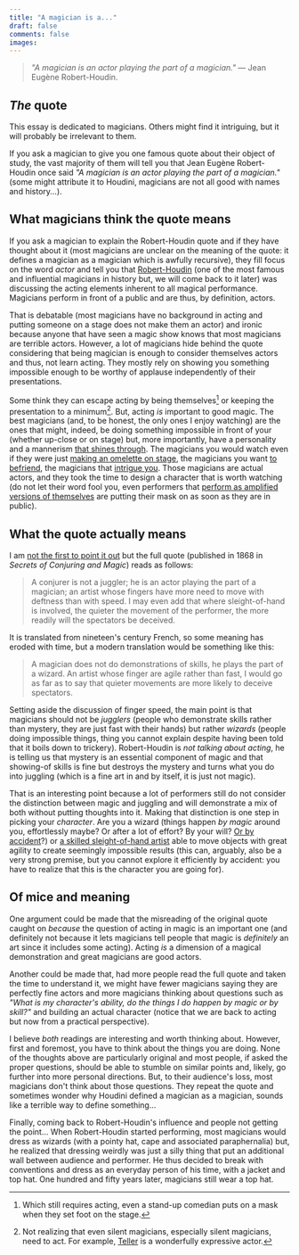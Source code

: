 ```yaml
---
title: "A magician is a..."
draft: false
comments: false
images:
---
```


> *"A magician is an actor playing the part of a magician."*
— Jean Eugène Robert-Houdin.

## *The*  quote

This essay is dedicated to magicians.
Others might find it intriguing, but it will probably be irrelevant to them.

If you ask a magician to give you one famous quote about their object of study, the vast majority of them will tell you that Jean Eugène Robert-Houdin once said *"A magician is an actor playing the part of a magician."* (some might attribute it to Houdini, magicians are not all good with names and history...).

## What magicians think the quote means

If you ask a magician to explain the Robert-Houdin quote and if they have thought about it (most magicians are unclear on the meaning of the quote: it defines a magician as a magician which is awfully recursive), they fill focus on the word *actor* and tell you that [Robert-Houdin](https://en.wikipedia.org/wiki/Jean-Eug%C3%A8ne_Robert-Houdin) (one of the most famous and influential magicians in history but, we will come back to it later) was discussing the acting elements inherent to all magical performance.
Magicians perform in front of a public and are thus, by definition, actors.

That is debatable (most magicians have no background in acting and putting someone on a stage does not make them an actor) and ironic because anyone that have seen a magic show knows that most magicians are terrible actors.
However, a lot of magicians hide behind the quote considering that being magician is enough to consider themselves actors and thus, not learn acting.
They mostly rely on showing you something impossible enough to be worthy of applause independently of their presentations.

Some think they can escape acting by being themselves[^1] or keeping the presentation to a minimum[^2].
But, acting *is* important to good magic.
The best magicians (and, to be honest, the only ones I enjoy watching) are the ones that might, indeed, be doing something impossible in front of your (whether up-close or on stage) but, more importantly, have a personality and a mannerism [that shines through](https://youtu.be/K2LiuCx0aek).
The magicians you would watch even if they were just [making an omelette on stage](https://youtu.be/GTikFSOBIA8), the magicians you want [to befriend](https://youtu.be/g2DfXJ81lsk), the magicians that [intrigue you](https://youtu.be/QI5-NDiY7IM).
Those magicians are actual actors, and they took the time to design a character that is worth watching (do not let their word fool you, even performers that [perform as amplified versions of themselves](https://youtu.be/Lo5BRAKvJoA) are putting their mask on as soon as they are in public).

[^1]: Which still requires acting, even a stand-up comedian puts on a mask when they set foot on the stage.
[^2]: Not realizing that even silent magicians, especially silent magicians, need to act. For example, [Teller](https://youtu.be/utJFs-30aDk) is a wonderfully expressive actor.

## What the quote actually means

I am [not the first to point it out](https://www.themagiccafe.com/forums/viewtopic.php?topic=291927&forum=134) but the full quote (published in 1868 in *Secrets of Conjuring and Magic*) reads as follows:

> A conjurer is not a juggler; he is an actor playing the part of a magician; an artist whose fingers have more need to move with deftness than with speed. I may even add that where sleight-of-hand is involved, the quieter the movement of the performer, the more readily will the spectators be deceived.

It is translated from nineteen's century French, so some meaning has eroded with time, but a modern translation would be something like this:

> A magician does not do demonstrations of skills, he plays the part of a wizard. An artist whose finger are agile rather than fast, I would go as far as to say that quieter movements are more likely to deceive spectators.

Setting aside the discussion of finger speed, the main point is that magicians should not be *jugglers* (people who demonstrate skills rather than mystery, they are just fast with their hands) but rather *wizards* (people doing impossible things, thing you cannot explain despite having been told that it boils down to trickery).
Robert-Houdin is *not talking about acting*, he is telling us that mystery is an essential component of magic and that showing-of skills is fine but destroys the mystery and turns what you do into juggling (which is a fine art in and by itself, it is just not magic).

That is an interesting point because a lot of performers still do not consider the distinction between magic and juggling and will demonstrate a mix of both without putting thoughts into it.
Making that distinction is one step in picking your *character*.
Are you a wizard (things happen *by magic* around you, effortlessly maybe? Or after a lot of effort? By your will? [Or by accident](https://youtu.be/HhZ_DYGK6xY)?) or [a skilled sleight-of-hand artist](https://youtu.be/F__DQ1ruYck) able to move objects with great agility to create seemingly impossible results (this can, arguably, also be a very strong premise, but you cannot explore it efficiently by accident: you have to realize that this is the character you are going for).

## Of mice and meaning

One argument could be made that the misreading of the original quote caught on *because* the question of acting in magic is an important one (and definitely not because it lets magicians tell people that magic is *definitely* an art since it includes some acting).
Acting *is* a dimension of a magical demonstration and great magicians are good actors.

Another could be made that, had more people read the full quote and taken the time to understand it, we might have fewer magicians saying they are perfectly fine actors and more magicians thinking about questions such as *"What is my character's ability, do the things I do happen by magic or by skill?"* and building an actual character (notice that we are back to acting but now from a practical perspective).

I believe *both* readings are interesting and worth thinking about.
However, first and foremost, you have to think about the things you are doing.
None of the thoughts above are particularly original and most people, if asked the proper questions, should be able to stumble on similar points and, likely, go further into more personal directions.
But, to their audience's loss, most magicians don't think about those questions. They repeat the quote and sometimes wonder why Houdini defined a magician as a magician, sounds like a terrible way to define something...

Finally, coming back to Robert-Houdin's influence and people not getting the point...
When Robert-Houdin started performing, most magicians would dress as wizards (with a pointy hat, cape and associated paraphernalia) but, he realized that dressing weirdly was just a silly thing that put an additional wall between audience and performer.
He thus decided to break with conventions and dress as an everyday person of his time, with a jacket and top hat.
One hundred and fifty years later, magicians still wear a top hat.
